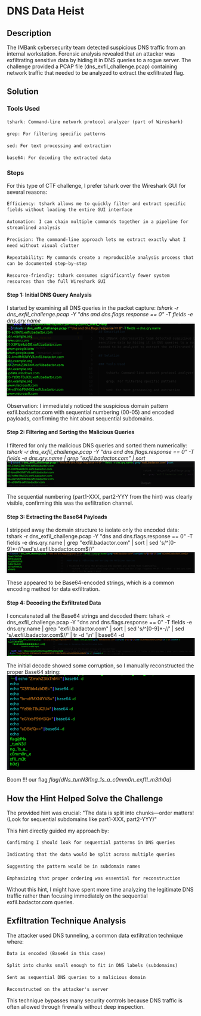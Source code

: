 # DNS Data Heist

## Description

The IMBank cybersecurity team detected suspicious DNS traffic from an internal workstation. Forensic analysis revealed that an attacker was exfiltrating sensitive data by hiding it in DNS queries to a rogue server. The challenge provided a PCAP file (dns_exfil_challenge.pcap) containing network traffic that needed to be analyzed to extract the exfiltrated flag.

## Solution

### Tools Used

    tshark: Command-line network protocol analyzer (part of Wireshark)

    grep: For filtering specific patterns

    sed: For text processing and extraction

    base64: For decoding the extracted data

### Steps

For this type of CTF challenge, I prefer tshark over the Wireshark GUI for several reasons:

    Efficiency: tshark allows me to quickly filter and extract specific fields without loading the entire GUI interface

    Automation: I can chain multiple commands together in a pipeline for streamlined analysis

    Precision: The command-line approach lets me extract exactly what I need without visual clutter

    Repeatability: My commands create a reproducible analysis process that can be documented step-by-step

    Resource-friendly: tshark consumes significantly fewer system resources than the full Wireshark GUI

#### Step 1: Initial DNS Query Analysis

I started by examining all DNS queries in the packet capture:
        *tshark -r dns_exfil_challenge.pcap -Y "dns and dns.flags.response == 0" -T fields -e dns.qry.name*
        ![alt text](image.png)

Observation: I immediately noticed the suspicious domain pattern exfil.badactor.com with sequential numbering (00-05) and encoded payloads, confirming the hint about sequential subdomains.

#### Step 2: Filtering and Sorting the Malicious Queries

I filtered for only the malicious DNS queries and sorted them numerically:
    *tshark -r dns_exfil_challenge.pcap -Y "dns and dns.flags.response == 0" -T fields -e dns.qry.name | grep "exfil.badactor.com" | sort*
    ![alt text](image-1.png)

The sequential numbering (part1-XXX, part2-YYY from the hint) was clearly visible, confirming this was the exfiltration channel.

#### Step 3: Extracting the Base64 Payloads

I stripped away the domain structure to isolate only the encoded data:
    tshark -r dns_exfil_challenge.pcap -Y "dns and dns.flags.response == 0" -T fields -e dns.qry.name | grep "exfil.badactor.com" | sort | sed 's/^[0-9]*-//'sed's/\.exfil\.badactor\.com$//'
    ![alt text](image-2.png)

These appeared to be Base64-encoded strings, which is a common encoding method for data exfiltration.

#### Step 4: Decoding the Exfiltrated Data

I concatenated all the Base64 strings and decoded them:
    tshark -r dns_exfil_challenge.pcap -Y "dns and dns.flags.response == 0" -T fields -e dns.qry.name | grep "exfil.badactor.com" | sort | sed 's/^[0-9]*-//' | sed 's/\.exfil\.badactor\.com$//' | tr -d '\n' | base64 -d
    ![alt text](image-3.png)

The initial decode showed some corruption, so I manually reconstructed the proper Base64 string:
    ![alt text](2025.png)

Boom !!! our flag *flag{dNs_tunN3l1ng_1s_a_c0mm0n_exf1l_m3th0d}*

## How the Hint Helped Solve the Challenge

The provided hint was crucial: "The data is split into chunks—order matters! (Look for sequential subdomains like part1-XXX, part2-YYY)"

This hint directly guided my approach by:

    Confirming I should look for sequential patterns in DNS queries

    Indicating that the data would be split across multiple queries

    Suggesting the pattern would be in subdomain names

    Emphasizing that proper ordering was essential for reconstruction

Without this hint, I might have spent more time analyzing the legitimate DNS traffic rather than focusing immediately on the sequential exfil.badactor.com queries.

## Exfiltration Technique Analysis

The attacker used DNS tunneling, a common data exfiltration technique where:

    Data is encoded (Base64 in this case)

    Split into chunks small enough to fit in DNS labels (subdomains)

    Sent as sequential DNS queries to a malicious domain

    Reconstructed on the attacker's server

This technique bypasses many security controls because DNS traffic is often allowed through firewalls without deep inspection.

